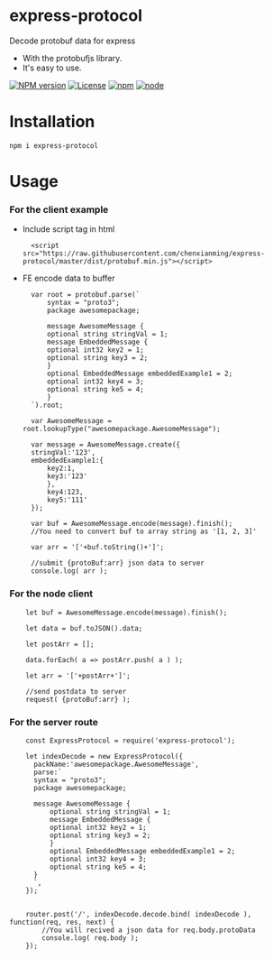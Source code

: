 # express-protocol
Decode protobuf data for express

- With the protobufjs library.
- It's easy to use.

[![NPM version](https://img.shields.io/npm/v/express-protocol.svg)](https://www.npmjs.com/package/express-protocol)
[![License](https://img.shields.io/badge/License-MIT-brightgreen.svg)](https://opensource.org/licenses/MIT)
[![npm](https://img.shields.io/npm/dt/express-protocol.svg)](https://www.npmjs.com/package/express-protocol)
[![node](https://img.shields.io/node/v/express-protocol.svg)](https://nodejs.org/en/download/)

# Installation
  
    npm i express-protocol

# Usage

### For the client example

- Include script tag in html

		<script src="https://raw.githubusercontent.com/chenxianming/express-protocol/master/dist/protobuf.min.js"></script>

  
- FE encode data to buffer
  

		var root = protobuf.parse(`
			syntax = "proto3";
			package awesomepackage;

			message AwesomeMessage {
			optional string stringVal = 1;
			message EmbeddedMessage {
			optional int32 key2 = 1;
			optional string key3 = 2;
			}
			optional EmbeddedMessage embeddedExample1 = 2;
			optional int32 key4 = 3;
			optional string ke5 = 4;
			}
		`).root;

		var AwesomeMessage = root.lookupType("awesomepackage.AwesomeMessage");

		var message = AwesomeMessage.create({
		stringVal:'123',
		embeddedExample1:{
			key2:1,
			key3:'123'
			},
			key4:123,
			key5:'111'
		});

		var buf = AwesomeMessage.encode(message).finish();
		//You need to convert buf to array string as '[1, 2, 3]'

		var arr = '['+buf.toString()+']';
		
		//submit {protoBuf:arr} json data to server
		console.log( arr );


### For the node client

		let buf = AwesomeMessage.encode(message).finish();

		let data = buf.toJSON().data;

		let postArr = [];

		data.forEach( a => postArr.push( a ) );

		let arr = '['+postArr+']';

  		//send postdata to server
		request( {protoBuf:arr} );


### For the server route
  

		const ExpressProtocol = require('express-protocol');

		let indexDecode = new ExpressProtocol({
		  packName:'awesomepackage.AwesomeMessage',
		  parse:`
		  syntax = "proto3";
		  package awesomepackage;

		  message AwesomeMessage {
		      optional string stringVal = 1;
		      message EmbeddedMessage {
			  optional int32 key2 = 1;
			  optional string key3 = 2;
		      }
		      optional EmbeddedMessage embeddedExample1 = 2;
		      optional int32 key4 = 3;
		      optional string ke5 = 4;
		  }
		  `,
		});


		router.post('/', indexDecode.decode.bind( indexDecode ), function(req, res, next) {
			//You will recived a json data for req.body.protoData		  
			console.log( req.body );
		});


